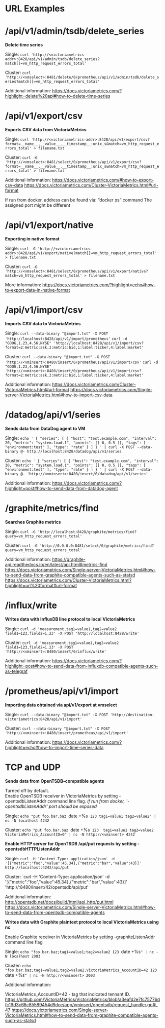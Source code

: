 # URL Examples



# /api/v1/admin/tsdb/delete_series

**Delete time series**
 
Single:
`curl 'http://<victoriametrics-addr>:8428/api/v1/admin/tsdb/delete_series?match[]=vm_http_request_errors_total'`
 
Cluster:
`curl 'http://<vmselect>:8481/delete/0/prometheus/api/v1/admin/tsdb/delete_series?match[]=vm_http_request_errors_total'`

Additional information:
https://docs.victoriametrics.com/?highlight=delete%20api#how-to-delete-time-series 



# /api/v1/export/csv

**Exports CSV data from VictoriaMetrics**
 
Single:
`curl 'http://<victoriametrics-addr>:8428/api/v1/export/csv?format=__name__,__value__,__timestamp__:unix_s&match=vm_http_request_errors_total' > filename.txt`
 
Cluster:
`curl -G 'http://<vmselect>:8481/select/0/prometheus/api/v1/export/csv?format=__name__,__value__,__timestamp__:unix_s&match=vm_http_request_errors_total' > filename.txt`

Additional information: 
https://docs.victoriametrics.com/#how-to-export-csv-data 
https://docs.victoriametrics.com/Cluster-VictoriaMetrics.html#url-format 

If run from docker, <vminsert> address can be found via: “docker ps” command
The assigned port might be different


# /api/v1/export/native
  
**Exporting in native format**

Single:
`curl -G 'http://<victoriametrics-addr>:8428/api/v1/export/native?match[]=vm_http_request_errors_total' > filename.txt`
 
Cluster:
`curl -G 'http://<vmselect>:8481/select/0/prometheus/api/v1/export/native?match=vm_http_request_errors_total' > filename.txt`

More information:
https://docs.victoriametrics.com/?highlight=echo#how-to-export-data-in-native-format



# /api/v1/import/csv 

**Imports CSV data to VictoriaMetrics**
 
Single:
`curl --data-binary "@import.txt" -X POST 'http://localhost:8428/api/v1/import/prometheus'`
`curl -d "GOOG,1.23,4.56,NYSE" 'http://localhost:8428/api/v1/import/csv?format=2:metric:ask,3:metric:bid,1:label:ticker,4:label:market'`
 
Cluster:
`curl --data-binary "@import.txt" -X POST  'http://<vminsert>:8480/insert/0/prometheus/api/v1/import/csv'`
`curl -d "GOOG,1.23,4.56,NYSE" 'http://<vminsert>:8480/insert/0/prometheus/api/v1/import/csv?format=2:metric:ask,3:metric:bid,1:label:ticker,4:label:market'`

Additional information: 
https://docs.victoriametrics.com/Cluster-VictoriaMetrics.html#url-format
https://docs.victoriametrics.com/Single-server-VictoriaMetrics.html#how-to-import-csv-data 



# /datadog/api/v1/series

**Sends data from DataDog agent to VM**
 
Single:
`echo '
{
  "series": [
    {
      "host": "test.example.com",
      "interval": 20,
      "metric": "system.load.1",
      "points": [[
        0,
        0.5
      ]],
      "tags": [
        "environment:test"
      ],
      "type": "rate"
    }
  ]
}
' | curl -X POST --data-binary @- http://localhost:8428/datadog/api/v1/series`


Cluster:
`echo '
{
  "series": [
    {
      "host": "test.example.com",
      "interval": 20,
      "metric": "system.load.1",
      "points": [[
        0,
        0.5
      ]],
      "tags": [
        "environment:test"
      ],
      "type": "rate"
    }
  ]
}
' | curl -X POST --data-binary @- 'http://<vminsert>:8480/insert/0/datadog/api/v1/series'`

Additional information:
https://docs.victoriametrics.com/?highlight=post#how-to-send-data-from-datadog-agent 



# /graphite/metrics/find

**Searches Graphite metrics**

Single:
`curl -G 'http://localhost:8428/graphite/metrics/find?query=vm_http_request_errors_total'`

Cluster:
`curl -G 'http://0.0.0.0:8481/select/0/graphite/metrics/find?query=vm_http_request_errors_total'`

Additional information:
https://graphite-api.readthedocs.io/en/latest/api.html#metrics-find
https://docs.victoriametrics.com/Single-server-VictoriaMetrics.html#how-to-send-data-from-graphite-compatible-agents-such-as-statsd 
https://docs.victoriametrics.com/Cluster-VictoriaMetrics.html?highlight=url%20format#url-format



# /influx/write

**Writes data with InfluxDB line protocol to local VictoriaMetrics**

Single:
`curl -d 'measurement,tag1=value1,tag2=value2 field1=123,field2=1.23' -X POST 'http://localhost:8428/write'`

Cluster:
`curl -d 'measurement,tag1=value1,tag2=value2 field1=123,field2=1.23' -X POST 'http://<vminsert>:8480/insert/0/influx/write'`

Additional information:
https://docs.victoriametrics.com/?highlight=post#how-to-send-data-from-influxdb-compatible-agents-such-as-telegraf 




# /prometheus/api/v1/import

**Importing data obtained via api/v1/export at vmselect**

Single:
`curl --data-binary "@import.txt" -X POST 'http://destination-victoriametrics:8428/api/v1/import'`

Cluster:
`curl --data-binary "@import.txt" -X POST 'http://<vminsert>:8480/insert/prometheus/api/v1/import'`

Additional information:
https://docs.victoriametrics.com/?highlight=echo#how-to-import-time-series-data



# TCP and UDP

**Sends data from OpenTSDB-compatible agents**

Turned off by default.  
Enable OpenTSDB receiver in VictoriaMetrics by setting -opentsdbListenAddr command line flag.
*If run from docker, '-opentsdbListenAddr' port should be exposed*

Single:
`echo "put foo.bar.baz `date +%s` 123 tag1=value1 tag2=value2" | nc -N localhost 4242`

Cluster:
`echo "put foo.bar.baz `date +%s` 123  tag1=value1 tag2=value2 VictoriaMetrics_AccountID=0" | nc -N http://<vminsert> 4242`

 

**Enable HTTP server for OpenTSDB /api/put requests by setting -opentsdbHTTPListenAddr**
 
Single:
`curl -H 'Content-Type: application/json' -d '[{"metric":"foo","value":45.34},{"metric":"bar","value":43}]' http://localhost:4242/api/put`

Cluster:
`curl -H 'Content-Type: application/json' -d '[{"metric":"foo","value":45.34},{"metric":"bar","value":43}]'
 'http://<vminsert>:8480/insert/42/opentsdb/api/put'

Additional information:
http://opentsdb.net/docs/build/html/api_http/put.html
https://docs.victoriametrics.com/Single-server-VictoriaMetrics.html#how-to-send-data-from-opentsdb-compatible-agents



**Writes data with Graphite plaintext protocol to local VictoriaMetrics using nc**

Enable Graphite receiver in VictoriaMetrics by setting -graphiteListenAddr command line flag
 
Single:
`echo "foo.bar.baz;tag1=value1;tag2=value2 123 `date +%s`" |
 nc -N localhost 2003`

Cluster:
`echo "foo.bar.baz;tag1=value1;tag2=value2;VictoriaMetrics_AccountID=42 123 `date +%s`" | nc -N http://<vminsert> 2003`


Additional information:

VictoriaMetrics_AccountID=42 - tag that indicated tennant ID.
https://github.com/VictoriaMetrics/VictoriaMetrics/blob/a3eafd2e7fc75776dfc19d3c68c85589454d9dce/app/vminsert/opentsdb/request_handler.go#L47 
https://docs.victoriametrics.com/Single-server-VictoriaMetrics.html#how-to-send-data-from-graphite-compatible-agents-such-as-statsd




